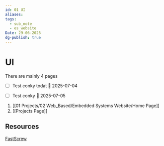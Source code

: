 ```yaml
---
id: 01 UI
aliases: 
tags:
  - sub_note
  - es_website
Date: 29-06-2025
dg-publish: true
---
```


# UI

There are mainly 4 pages
- [ ] Test conky todat 📅 2025-07-04 
- [ ] Test conky 📅 2025-07-05 


1. [[01 Projects/02 Web_Based/Embedded Systems Website/Home Page]]
2. [[Projects Page]]

## Resources

[FastScrew](https://github.com/mearashadowfax/ScrewFast)
